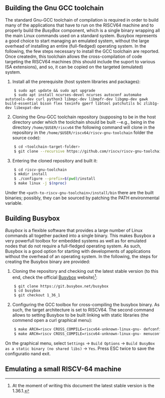 ## Building the Gnu GCC toolchain
The standard Gnu-GCC toolchain of compilation is required in order to build many of the applications that have to run on the RISCV64 machine and to properly build the *BusyBox* component, which is a single binary wrapping all the main Linux commands used on a standard system. Busybox represents a good choice to start managing an emulated system, without the large overhead of installing an entire (full-fledged) operating system. In the following, the few steps necessary to install the GCC toolchain are reported. Once createdm, this toolchain allows the cross-compilation of code targeting the RISCV64 machines (this should include the suport to various ISA extensions), and so, it can be copied on the targeted (emulated) system.
1. Install all the prerequisite (host system libraries and packages):
```
    $ sudo apt update && sudo apt upgrade 
    $ sudo apt install ncurses-devel ncurses autoconf automake autotools-dev curl python3 libmpc-dev libmpfr-dev libgmp-dev gawk build-essential bison flex texinfo gperf libtool patchutils bc zlib1g-dev libexpat-dev
``` 
2. Cloning the Gnu-GCC toolchain repository (supposing to be in the host directory under which the toolchain should be built --e.g., being in the directory `/home/$USER/riscv64` the following command will clone in the repository in the `/home/$USER/riscv64/riscv-gnu-toolchain` folder the source code):
```bash
    $ cd <toolchain-target-folder>
    $ git clone --recursive https://github.com/riscv/riscv-gnu-toolchain
```
3. Entering the cloned repository and built it:
```bash
    $ cd riscv-gnu-toolchain
    $ mkdir install
    $ ./configure --prefix=$(pwd)/install
    $ make linux -j $(nproc)
```
Under the `<path-to-riscv-gnu-toolchain>/install/bin` there are the built binaries; possibly, they can be sourced by patching the PATH environmental variable.

## Building Busybox
*Busybox* is a flexible software that provides a large number of Linux commands all together packed into a single binary. This makes Busybox a very powerfull toolbox for embedded systems as well as for emulated nodes that do not require a full-fledged operating system. As such, Busybox is a good option for starting with developments of applications without the overhead of an operating system. In the following, the steps for creating the Busybox binary are provided:
1. Cloning the repository and checking out the latest stable version (to this end, check the official [Busybox](https://busybox.net) website)[^1]:
```bash
    $ git clone https://git.busybox.net/busybox
    $ cd busybox
    $ git checkout 1_36_1
```
2. Configuring the GCC toolbox for cross-compiling the busybox binary. As such, the target architecture is set to RISCV64. The second command allows to setting Busybox to be built linking with static libraries (the commend open a curl graphical menu):
```bash
    $ make ARCH=riscv CROSS_COMPILE=riscv64-unknown-linux-gnu- defconfig
    $ make ARCH=riscv CROSS_COMPILE=riscv64-unknown-linux-gnu- menuconfig
```
On the graphical menu, select `Settings` &rarr; `Build Options` &rarr; `Build BusyBox as a static binary (no shared libs)` &rarr; `Yes`. Press ESC twice to save the configuratio nand exit.


[^1]: At the moment of writing this document the latest stable version is the 1.36.1.

## Emulating a small RISCV-64 machine  
